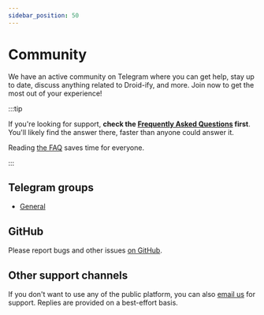 ```yaml
---
sidebar_position: 50
---
```


# Community

We have an active community on Telegram where you can get help, stay up to date, discuss anything related to Droid-ify, and more. Join now to get the most out of your experience!

:::tip

If you're looking for support, **check the [Frequently Asked Questions](faq.md) first**. You'll likely find the answer there, faster than anyone could answer it.

Reading [the FAQ](faq.md) saves time for everyone.

:::

## Telegram groups

- [General](https://t.me/Droid-ify)


## GitHub

Please report bugs and other issues [on GitHub](https://github.com/Droid-ify/Droid-ify/issues/new).

## Other support channels

If you don't want to use any of the public platform, you can also [email us](mailto:) for support. Replies are provided on a best-effort basis.
